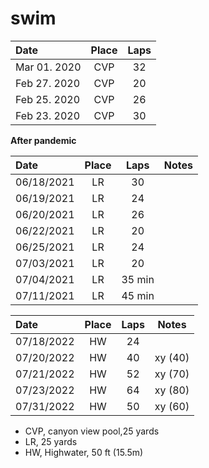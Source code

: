 # swim



| Date| Place | Laps |
| :------------- |:-------------:|:-----:|
| Mar 01. 2020 | CVP | 32 |
| Feb 27. 2020 | CVP | 20 |
| Feb 25. 2020 | CVP | 26 |
| Feb 23. 2020 | CVP | 30 |


**After pandemic**


| Date| Place | Laps | Notes|
| :------------- |:-------------:|:-----:|:-----:|
| 06/18/2021 | LR | 30 |  |
| 06/19/2021 | LR | 24 |  |
| 06/20/2021 | LR | 26 |  |
| 06/22/2021 | LR | 20 |  |
| 06/25/2021 | LR | 24 |  |
| 07/03/2021 | LR | 20 |  |
| 07/04/2021 | LR |35 min  |  |
| 07/11/2021 | LR | 45 min |  |

| Date| Place | Laps | Notes|
| :------------- |:-------------:|:-----:|:-----:|
| 07/18/2022 | HW | 24 |  |
| 07/20/2022 | HW | 40 | xy (40) |
| 07/21/2022 | HW | 52 | xy (70) |
| 07/23/2022 | HW | 64 | xy (80) |
| 07/31/2022 | HW | 50 | xy (60) |

* CVP, canyon view pool,25 yards
* LR, 25 yards
* HW, Highwater, 50 ft (15.5m)

